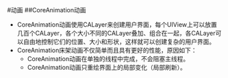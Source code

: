 #动画
##CoreAnimation动画
- CoreAnimation动画使用CALayer来创建用户界面，每个UIView上可以放置几百个CALayer，各个大小不同的CALayer叠加、组合在一起，各CALayer可以自由地控制它们的位置、大小和形状，这样就可以创建复杂的用户界面。
- CoreAnimation床架动画不仅简单而且具有更好的性能，原因如下：
	+ CoreAnimation动画在单独的线程中完成，不会阻塞主线程。
	+ CoreAnimation动画只重绘界面上的局部变化（局部刷新）。
	
